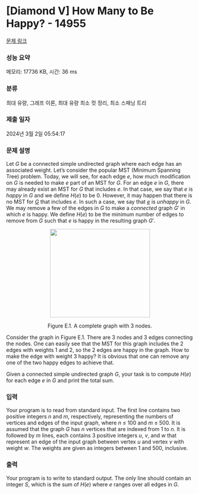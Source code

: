 # [Diamond V] How Many to Be Happy? - 14955 

[문제 링크](https://www.acmicpc.net/problem/14955) 

### 성능 요약

메모리: 17736 KB, 시간: 36 ms

### 분류

최대 유량, 그래프 이론, 최대 유량 최소 컷 정리, 최소 스패닝 트리

### 제출 일자

2024년 3월 2일 05:54:17

### 문제 설명

<p>Let <em>G</em> be a connected simple undirected graph where each edge has an associated weight. Let’s consider the popular MST (Minimum Spanning Tree) problem. Today, we will see, for each edge <em>e</em>, how much modification on <em>G</em> is needed to make <em>e</em> part of an MST for <em>G</em>. For an edge <em>e</em> in <em>G</em>, there may already exist an MST for <em>G</em> that includes <em>e</em>. In that case, we say that <em>e</em> is <em>happy</em> in <em>G</em> and we define <em>H</em>(<em>e</em>) to be 0. However, it may happen that there is no MST for <em><u>G</u></em> that includes <em>e</em>. In such a case, we say that <em><u>e</u></em> is <em>unhappy</em> in <em>G</em>. We may remove a few of the edges in <em>G</em> to make a <em>connected</em> graph <em>G</em>′ in which <em>e</em> is happy. We define <em>H</em>(<em>e</em>) to be the minimum number of edges to remove from <em>G</em> such that <em>e</em> is happy in the resulting graph <em>G</em>′.</p>

<p style="text-align:center"><img alt="" src="https://onlinejudgeimages.s3-ap-northeast-1.amazonaws.com/problem/14955/1.png" style="height:238px; width:269px"></p>

<p style="text-align:center">Figure E.1. A complete graph with 3 nodes.</p>

<p>Consider the graph in Figure E.1. There are 3 nodes and 3 edges connecting the nodes. One can easily see that the MST for this graph includes the 2 edges with weights 1 and 2, so the 2 edges are happy in the graph. How to make the edge with weight 3 happy? It is obvious that one can remove any one of the two happy edges to achieve that.</p>

<p>Given a connected simple undirected graph <em>G</em>, your task is to compute <em>H</em>(<em>e</em>) for each edge <em>e</em> in <em>G</em> and print the total sum.</p>

### 입력 

 <p>Your program is to read from standard input. The first line contains two positive integers <em>n</em> and <em>m</em>, respectively, representing the numbers of vertices and edges of the input graph, where <em>n</em> ≤ 100 and <em>m</em> ≤ 500. It is assumed that the graph <em>G</em> has <em>n</em> vertices that are indexed from 1 to <em>n</em>. It is followed by <em>m</em> lines, each contains 3 positive integers <em>u</em>, <em>v</em>, and <em>w</em> that represent an edge of the input graph between vertex <em>u</em> and vertex <em>v</em> with weight <em>w</em>. The weights are given as integers between 1 and 500, inclusive.</p>

### 출력 

 <p>Your program is to write to standard output. The only line should contain an integer <em>S</em>, which is the sum of <em>H</em>(<em>e</em>) where <em>e</em> ranges over all edges in <em>G</em>.</p>

